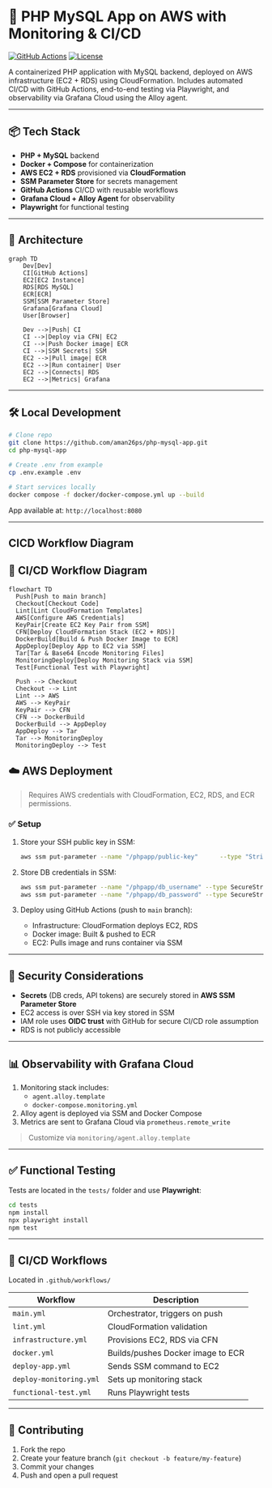 
# 🚀 PHP MySQL App on AWS with Monitoring & CI/CD

[![GitHub Actions](https://github.com/aman26ps/php-mysql-app/actions/workflows/main.yml/badge.svg)](https://github.com/aman26ps/php-mysql-app/actions)
[![License](https://img.shields.io/badge/license-MIT-green.svg)](LICENSE)

A containerized PHP application with MySQL backend, deployed on AWS infrastructure (EC2 + RDS) using CloudFormation. Includes automated CI/CD with GitHub Actions, end-to-end testing via Playwright, and observability via Grafana Cloud using the Alloy agent.

---

## 📦 Tech Stack

- **PHP + MySQL** backend
- **Docker + Compose** for containerization
- **AWS EC2 + RDS** provisioned via **CloudFormation**
- **SSM Parameter Store** for secrets management
- **GitHub Actions** CI/CD with reusable workflows
- **Grafana Cloud + Alloy Agent** for observability
- **Playwright** for functional testing

---

## 📐 Architecture

```mermaid
graph TD
    Dev[Dev]
    CI[GitHub Actions]
    EC2[EC2 Instance]
    RDS[RDS MySQL]
    ECR[ECR]
    SSM[SSM Parameter Store]
    Grafana[Grafana Cloud]
    User[Browser]

    Dev -->|Push| CI
    CI -->|Deploy via CFN| EC2
    CI -->|Push Docker image| ECR
    CI -->|SSM Secrets| SSM
    EC2 -->|Pull image| ECR
    EC2 -->|Run container| User
    EC2 -->|Connects| RDS
    EC2 -->|Metrics| Grafana
```

---

## 🛠️ Local Development

```bash
# Clone repo
git clone https://github.com/aman26ps/php-mysql-app.git
cd php-mysql-app

# Create .env from example
cp .env.example .env

# Start services locally
docker compose -f docker/docker-compose.yml up --build
```

App available at: `http://localhost:8080`

---

## CICD Workflow Diagram

## 🔁 CI/CD Workflow Diagram

```mermaid
flowchart TD
  Push[Push to main branch]
  Checkout[Checkout Code]
  Lint[Lint CloudFormation Templates]
  AWS[Configure AWS Credentials]
  KeyPair[Create EC2 Key Pair from SSM]
  CFN[Deploy CloudFormation Stack (EC2 + RDS)]
  DockerBuild[Build & Push Docker Image to ECR]
  AppDeploy[Deploy App to EC2 via SSM]
  Tar[Tar & Base64 Encode Monitoring Files]
  MonitoringDeploy[Deploy Monitoring Stack via SSM]
  Test[Functional Test with Playwright]

  Push --> Checkout
  Checkout --> Lint
  Lint --> AWS
  AWS --> KeyPair
  KeyPair --> CFN
  CFN --> DockerBuild
  DockerBuild --> AppDeploy
  AppDeploy --> Tar
  Tar --> MonitoringDeploy
  MonitoringDeploy --> Test
```
## ☁️ AWS Deployment

> Requires AWS credentials with CloudFormation, EC2, RDS, and ECR permissions.

### ✅ Setup

1. Store your SSH public key in SSM:
   ```bash
   aws ssm put-parameter --name "/phpapp/public-key"      --type "String" --value "$(cat ~/.ssh/id_rsa.pub)"
   ```

2. Store DB credentials in SSM:
   ```bash
   aws ssm put-parameter --name "/phpapp/db_username" --type SecureString --value "admin"
   aws ssm put-parameter --name "/phpapp/db_password" --type SecureString --value "password"
   ```

3. Deploy using GitHub Actions (push to `main` branch):
   - Infrastructure: CloudFormation deploys EC2, RDS
   - Docker image: Built & pushed to ECR
   - EC2: Pulls image and runs container via SSM

---

## 🔐 Security Considerations

- **Secrets** (DB creds, API tokens) are securely stored in **AWS SSM Parameter Store**
- EC2 access is over SSH via key stored in SSM
- IAM role uses **OIDC trust** with GitHub for secure CI/CD role assumption
- RDS is not publicly accessible

---

## 📊 Observability with Grafana Cloud

1. Monitoring stack includes:
   - `agent.alloy.template`
   - `docker-compose.monitoring.yml`
2. Alloy agent is deployed via SSM and Docker Compose
3. Metrics are sent to Grafana Cloud via `prometheus.remote_write`

> Customize via `monitoring/agent.alloy.template`

---

## ✅ Functional Testing

Tests are located in the `tests/` folder and use **Playwright**:

```bash
cd tests
npm install
npx playwright install
npm test
```

---

## 🔁 CI/CD Workflows

Located in `.github/workflows/`

| Workflow         | Description                      |
|------------------|----------------------------------|
| `main.yml`       | Orchestrator, triggers on push   |
| `lint.yml`       | CloudFormation validation        |
| `infrastructure.yml` | Provisions EC2, RDS via CFN |
| `docker.yml`     | Builds/pushes Docker image to ECR |
| `deploy-app.yml` | Sends SSM command to EC2         |
| `deploy-monitoring.yml` | Sets up monitoring stack |
| `functional-test.yml` | Runs Playwright tests       |

---

## 🤝 Contributing

1. Fork the repo
2. Create your feature branch (`git checkout -b feature/my-feature`)
3. Commit your changes
4. Push and open a pull request




